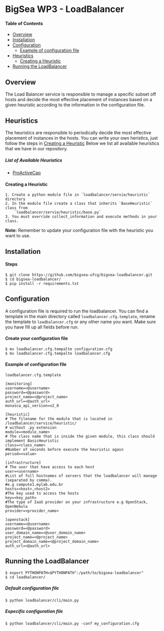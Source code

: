 BigSea WP3 - LoadBalancer
=========================

#### Table of Contents

- [Overview](#overview)
- [Installation](#installation)
- [Configuration](#configuration)
    - [Example of configuration file](#example-of-configuration-file)
- [Heuristics](#heuristics)
    - [Creating a Heuristic](#creating-a-heuristic)
- [Running the LoadBalancer](#running-the-loadbalancer)



## Overview

The Load Balancer service is responsible to manage a specific subset off hosts and decide the most effective placement of instances based on a given heuristic according to the information in the configuration file.

## Heuristics

The heuristics are responsible to periodically decide the most effective placement of instances in the hosts. You can write your own heristics, just follow the steps in [Creating a Heuristic](#creating-a-heuristic)
Below we list all available heuristics that we have in our repository.


##### List of Available Heuristics

- [ProActiveCap](loadbalancer/service/heuristic/doc/cpu_capacity.md)


#### Creating a Heuristic

    1. Create a python module file in `loadbalancer/servie/heuristic` directory
    2. In the module file create a class that inherits `BaseHeuristic` class from
        `loadbalancer/servie/heuristic/base.py`
    3. You must override collect_information and execute methods in your class.

**Note:** Remember to update your configuration file with the heuristic you want to use.

## Installation

#### Steps

    $ git clone https://github.com/bigsea-ufcg/bigsea-loadbalancer.git
    $ cd bigsea-loadbalancer/
    $ pip install -r requirements.txt


## Configuration

A configuration file is required to run the loadbalancer. You can find a template in the main directory called
`loadbalancer.cfg.template`, rename the template to `loadbalancer.cfg` or any other name you want.
Make sure you have fill up all fields before run.

#### Create your configuration file

    $ mv loadbalancer.cfg.tempalte configuration.cfg
    $ mv loadbalancer.cfg.tempalte loadbalancer.cfg

#### Example of configuration file

`loadbalancer.cfg.template`


```
[monitoring]
username=<@username>
password=<@password>
project_name=<@project_name>
auth_url=<@auth_url>
monasca_api_version=v2_0

[heuristic]
# The filename for the module that is located in /loadbalancer/service/heuristic/
# without .py extension
module=<module_name>
# The class name that is inside the given module, this class should implement BasicHeuristic
class=<class_name>
#Number of seconds before execute the heuristic again
period=<value>

[infrastructure]
# The user that have access to each host
user=<username>
#List of full hostnames of servers that the loadbalancer will manage (separated by comma).
#e.g compute1.mylab.edu.br
hosts=<host>,<host2>
#The key used to access the hosts
key=<key_path>
#The type of IaaS provider on your infrastructure e.g OpenStack, OpenNebula
provider=<provider_name>

[openstack]
username=<@username>
password=<@password>
user_domain_name=<@user_domain_name>
project_name=<@project_name>
project_domain_name=<@project_domain_name>
auth_url=<@auth_url>
```

## Running the LoadBalancer

    $ export PYTHONPATH=$PYTHONPATH":/path/to/bigsea-loadbalancer"
    $ cd loadbalancer/

##### Default configuration file

    $ python loadbalancer/cli/main.py

##### Especific configuration file

    $ python loadbalancer/cli/main.py -conf my_configuration.cfg
